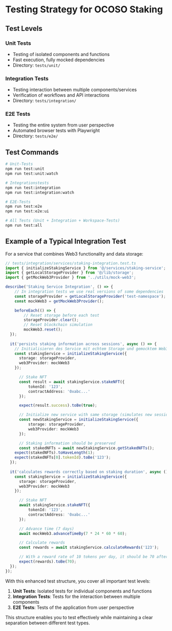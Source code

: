 # Testing Strategy for OCOSO Staking

## Test Levels

### Unit Tests

- Testing of isolated components and functions
- Fast execution, fully mocked dependencies
- Directory: `tests/unit/`

### Integration Tests

- Testing interaction between multiple components/services
- Verification of workflows and API interactions
- Directory: `tests/integration/`

### E2E Tests

- Testing the entire system from user perspective
- Automated browser tests with Playwright
- Directory: `tests/e2e/`

## Test Commands

```bash
# Unit-Tests
npm run test:unit
npm run test:unit:watch

# Integrationstests
npm run test:integration
npm run test:integration:watch

# E2E-Tests
npm run test:e2e
npm run test:e2e:ui

# All Tests (Unit + Integration + Workspace-Tests)
npm run test:all
```

## Example of a Typical Integration Test

For a service that combines Web3 functionality and data storage:

```typescript
// tests/integration/services/staking-integration.test.ts
import { initializeStakingService } from '@/services/staking-service';
import { getLocalStorageProvider } from '@/lib/storage';
import { getMockWeb3Provider } from '../utils/mock-web3';

describe('Staking Service Integration', () => {
    // In integration tests we use real versions of some dependencies
    const storageProvider = getLocalStorageProvider('test-namespace');
    const mockWeb3 = getMockWeb3Provider();

    beforeEach(() => {
        // Reset storage before each test
        storageProvider.clear();
        // Reset blockchain simulation
        mockWeb3.reset();
  });
  
  it('persists staking information across sessions', async () => {
    // Initialisieren des Service mit echtem Storage und gemocktem Web3
    const stakingService = initializeStakingService({
      storage: storageProvider,
      web3Provider: mockWeb3
    });

      // Stake NFT
      const result = await stakingService.stakeNFT({
          tokenId: '123',
          contractAddress: '0xabc...'
      });

      expect(result.success).toBe(true);

      // Initialize new service with same storage (simulates new session)
      const newStakingService = initializeStakingService({
          storage: storageProvider,
          web3Provider: mockWeb3
      });

      // Staking information should be preserved
      const stakedNFTs = await newStakingService.getStakedNFTs();
    expect(stakedNFTs).toHaveLength(1);
    expect(stakedNFTs[0].tokenId).toBe('123');
  });
  
  it('calculates rewards correctly based on staking duration', async () => {
    const stakingService = initializeStakingService({
      storage: storageProvider,
      web3Provider: mockWeb3
    });

      // Stake NFT
      await stakingService.stakeNFT({
          tokenId: '123',
          contractAddress: '0xabc...'
      });

      // Advance time (7 days)
      await mockWeb3.advanceTimeBy(7 * 24 * 60 * 60);

      // Calculate rewards
      const rewards = await stakingService.calculateRewards('123');

      // With a reward rate of 10 tokens per day, it should be 70 after 7 days
      expect(rewards).toBe(70);
  });
});
```

With this enhanced test structure, you cover all important test levels:

1. **Unit Tests**: Isolated tests for individual components and functions
2. **Integration Tests**: Tests for the interaction between multiple components
3. **E2E Tests**: Tests of the application from user perspective

This structure enables you to test effectively while maintaining a clear separation between different test types.